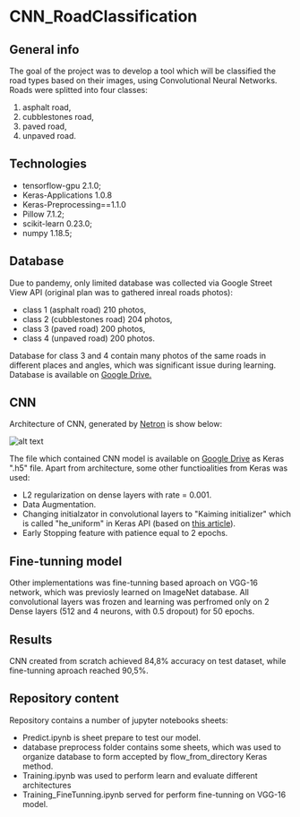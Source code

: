 # CNN_RoadClassification

## General info
The goal of the project was to develop a tool which will be classified the road types based on their images, using Convolutional Neural Networks. Roads were splitted 
into four classes:
1. asphalt road,
2. cubblestones road,
3. paved road,
4. unpaved road.

## Technologies
* tensorflow-gpu 2.1.0;
* Keras-Applications 1.0.8
* Keras-Preprocessing==1.1.0
* Pillow 7.1.2;
* scikit-learn 0.23.0;
* numpy 1.18.5;

## Database
Due to pandemy, only limited database was collected via Google Street View API (original plan was to gathered inreal roads photos):
* class 1 (asphalt road) 210 photos,
* class 2 (cubblestones road) 204 photos,
* class 3 (paved road) 200 photos,
* class 4 (unpaved road) 200 photos.

Database for class 3 and 4 contain many photos of the same roads in different places and angles, which was significant issue during learning.
Database is available on [Google Drive.](https://drive.google.com/drive/folders/13rW96ipZKy81_RhFfgUYJaLXNAARp4Kh?usp=sharing) 

## CNN
Architecture of CNN, generated by [Netron](https://github.com/lutzroeder/netron) is show below:

![alt text](https://github.com/MarcinNawrocki/CNN_RoadClassification/blob/master/Model_scheme.png "CNN architecture")

The file which contained CNN model is available on [Google Drive](https://drive.google.com/file/d/1uiMJwL5XJDJuF70HBgoO81flYOa7GQEO/view?usp=sharing) as Keras ".h5" file.
Apart from architecture, some other functioalities from Keras was used: 
* L2 regularization on dense layers with rate = 0.001.
* Data Augmentation.
* Changing initialzator in convolutional layers to "Kaiming initializer" which is called "he_uniform" in Keras API (based on [this article](https://towardsdatascience.com/why-default-cnn-are-broken-in-keras-and-how-to-fix-them-ce295e5e5f2)).
* Early Stopping feature with patience equal to 2 epochs.

## Fine-tunning model
Other implementations was fine-tunning based aproach on VGG-16 network, which was previosly learned on ImageNet database. All convolutional layers was frozen and learning was
perfromed only on 2 Dense layers (512 and 4 neurons, with 0.5 dropout) for 50 epochs.

## Results
CNN created from scratch achieved 84,8% accuracy on test dataset, while fine-tunning aproach reached 90,5%.

## Repository content
Repository contains a number of jupyter notebooks sheets:
* Predict.ipynb is sheet prepare to test our model.
* database preprocess folder contains some sheets, which was used to organize database to form accepted by flow_from_directory Keras method.
* Training.ipynb was used to perform learn and evaluate different architectures
* Training_FineTunning.ipynb served for perform fine-tunning on VGG-16 model.
